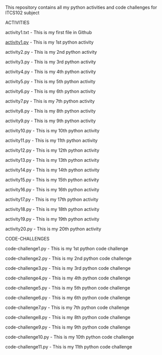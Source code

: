 This repository contains all my python activities and code challenges for ITCS102 subject

ACTIVITIES

activity1.txt - This is my first file in Github

[activity1.py](https://github.com/franzgeraldroque/ITCS102-FUNDAMENTALS-PROGRAMMING-PYTHON-ROQUE/blob/14c7a01a036e68b8dc1394551010ee2579c5c5cf/activity1.py) - This is my 1st python activity

activity2.py - This is my 2nd python activity

activity3.py - This is my 3rd python activity

activity4.py - This is my 4th python activity

activity5.py - This is my 5th python activity

activity6.py - This is my 6th python activity

activity7.py - This is my 7th python activity

activity8.py - This is my 8th python activity

activity9.py - This is my 9th python activity

activity10.py - This is my 10th python activity

activity11.py - This is my 11th python activity

activity12.py - This is my 12th python activity

activity13.py - This is my 13th python activity

activity14.py - This is my 14th python activity

activity15.py - This is my 15th python activity

activity16.py - This is my 16th python activity

activity17.py - This is my 17th python activity

activity18.py - This is my 18th python activity

activity19.py - This is my 19th python activity

activity20.py - This is my 20th python activity


CODE-CHALLENGES

code-challenge1.py - This is my 1st python code challenge

code-challenge2.py - This is my 2nd python code challenge

code-challenge3.py - This is my 3rd python code challenge

code-challenge4.py - This is my 4th python code challenge

code-challenge5.py - This is my 5th python code challenge

code-challenge6.py - This is my 6th python code challenge

code-challenge7.py - This is my 7th python code challenge

code-challenge8.py - This is my 8th python code challenge

code-challenge9.py - This is my 9th python code challenge

code-challenge10.py - This is my 10th python code challenge

code-challenge11.py - This is my 11th python code challenge
